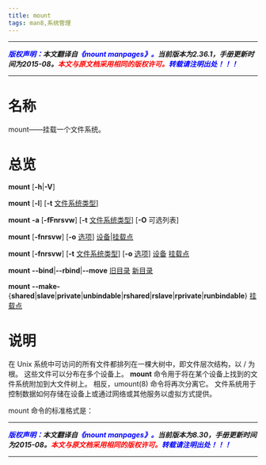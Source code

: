 ```yaml
---
title: mount 
tags: man8,系统管理
---
```


------

***<font color=blue>版权声明：</font>本文翻译自<font color=blue>《mount manpages》。</font>当前版本为2.36.1，手册更新时间为2015-08。<font color=red>本文与原文档采用相同的版权许可。</font><font color=blue>转载请注明出处！！！</font>***

------

# 名称
mount——挂载一个文件系统。

# 总览
**mount** [**-h**|**-V**]

**mount** [**-l**] [**-t** <u>文件系统类型</u>]

**mount** **-a** [**-fFnrsvw**] [**-t** <u>文件系统类型</u>] [**-O** 可选列表]

**mount** [**-fnrsvw**] [**-o** <u>选项</u>] <u>设备</u>|<u>挂载点</u>

**mount** [**-fnrsvw**] [**-t** <u>文件系统类型</u>] [**-o** <u>选项</u>] <u>设备</u> <u>挂载点</u>

**mount** **--bind**|**--rbind**|**--move** <u>旧目录</u> <u>新目录</u>

**mount** **--make-**{**shared**|**slave**|**private**|**unbindable**|**rshared**|**rslave**|**rprivate**|**runbindable**} <u>挂载点</u>
# 说明
在 Unix 系统中可访问的所有文件都排列在一棵大树中，即文件层次结构，以 / 为根。 这些文件可以分布在多个设备上。 **mount** 命令用于将在某个设备上找到的文件系统附加到大文件树上。 相反，umount(8) 命令将再次分离它。 文件系统用于控制数据如何存储在设备上或通过网络或其他服务以虚拟方式提供。

mount 命令的标准格式是：


------

***<font color=blue>版权声明：</font>本文翻译自<font color=blue>《mount manpages》。</font>当前版本为8.30，手册更新时间为2015-08。<font color=red>本文与原文档采用相同的版权许可。</font><font color=blue>转载请注明出处！！！</font>***

------

